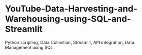# YouTube-Data-Harvesting-and-Warehousing-using-SQL-and-Streamlit
Python scripting, Data Collection, Streamlit, API integration, Data Management using SQL
